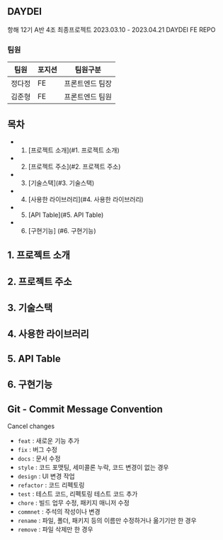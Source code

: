 ## DAYDEI

항해 12기 A반 4조 최종프로젝트 2023.03.10 - 2023.04.21 DAYDEI FE REPO

### 팀원 

|팀원|포지션|팀원구분|
|------|---|---|
|정다정|FE|프론트엔드 팀장|
|김준형|FE|프론트엔드 팀원|

## 목차

* 1. [프로젝트 소개](#1. 프로젝트 소개)
* 2. [프로젝트 주소](#2. 프로젝트 주소)
* 3. [기술스택](#3. 기술스택)
* 4. [사용한 라이브러리](#4. 사용한 라이브러리)
* 5. [API Table](#5. API Table)
* 6. [구현기능] (#6. 구현기능)

## 1. 프로젝트 소개
## 2. 프로젝트 주소
## 3. 기술스택
## 4. 사용한 라이브러리
## 5. API Table
## 6. 구현기능


## Git - Commit Message Convention
Cancel changes
-   `feat` : 새로운 기능 추가
-   `fix` : 버그 수정
-   `docs` : 문서 수정
-   `style` : 코드 포맷팅, 세미콜론 누락, 코드 변경이 없는 경우
-   `design` : UI 변경 작업
-   `refactor` : 코드 리펙토링
-   `test` : 테스트 코드, 리펙토링 테스트 코드 추가
-   `chore` : 빌드 업무 수정, 패키지 매니저 수정
-   `commnet` : 주석의 작성이나 변경
-   `rename` : 파일, 폴더, 패키지 등의 이름만 수정하거나 옮기기만 한 경우
-   `remove` : 파일 삭제만 한 경우
